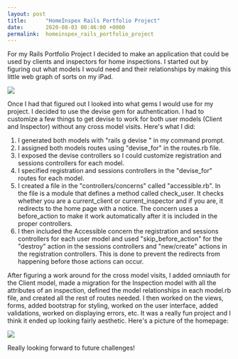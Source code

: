 ```yaml
---
layout: post
title:      "HomeInspex Rails Portfolio Project"
date:       2020-08-03 00:46:00 +0000
permalink:  homeinspex_rails_portfolio_project
---
```



For my Rails Portfolio Project I decided to make an application that could be used by clients and inspectors for home inspections. I started out by figuring out what models I would need and their relationships by making this little web graph of sorts on my iPad. 

![](https://imgur.com/vExxPt8)

Once I had that figured out I looked into what gems I would use for my project. I decided to use the devise gem for authentication. I had to customize a few things to get devise to work for both user models (Client and Inspector) without any cross model visits. Here's what I did: 

1. I generated both models with "rails g devise <model>" in my command prompt.
2. I assigned both models routes using "devise_for" in the routes.rb file.
3. I exposed the devise controllers so I could customize registration and sessions controllers for each model.
4. I specified registration and sessions controllers in the "devise_for" routes for each model.
5. I created a file in the "controllers/concerns" called "accessible.rb". In the file is a module that defines a method called check_user. It checks whether you are a current_client or current_inspector and if you are, it redirects to the home page with a notice. The concern uses a before_action to make it work automatically after it is included in the proper controllers.
6. I then included the Accessible concern the registration and sessions controllers for each user model and used "skip_before_action" for the "destroy" action in the sessions controllers and "new/create" actions in the registration controllers. This is done to prevent the redirects from happening before those actions can occur.

After figuring a work around for the cross model visits, I added omniauth for the Client model, made a migration for the Inspection model with all the attributes of an inspection, defined the model relationships in each model.rb file, and created all the rest of routes needed. I then worked on the views, forms, added bootstrap for styling, worked on the user interface, added validations, worked on displaying errors, etc. It was a really fun project and I think it ended up looking fairly aesthetic. Here's a picture of the homepage:

![](https://imgur.com/2EDhLTU)


Really looking forward to future challenges! 

